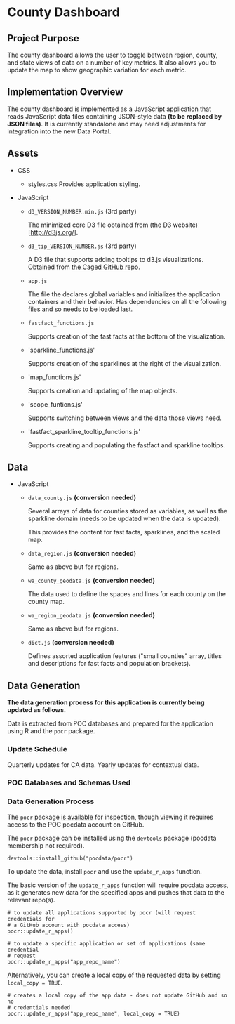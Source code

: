 # County Dashboard
## Project Purpose
The county dashboard allows the user to toggle between region, county, and state 
views of data on a number of key metrics. It also allows you to update the
map to show geographic variation for each metric.

## Implementation Overview
The county dashboard is implemented as a JavaScript application that reads
JavaScript data files containing JSON-style data **(to be replaced by JSON
files)**. It is currently standalone and may need adjustments for integration 
into the new Data Portal.

## Assets
* CSS
	* styles.css
	Provides application styling.

* JavaScript
	* `d3_VERSION_NUMBER.min.js` (3rd party)
	
		The minimized core D3 file obtained from 
		(the D3 website)[http://d3js.org/].
	
	* `d3_tip_VERSION_NUMBER.js` (3rd party)
	
		A D3 file that supports adding tooltips to d3.js visualizations. 
		Obtained from [the Caged GitHub repo](https://github.com/caged/d3-tip).
	
	* `app.js`
	
		The file the declares global variables and initializes the application
        containers and their behavior. Has dependencies on all the following
        files and so needs to be loaded last.
	
	* `fastfact_functions.js`
	
		Supports creation of the fast facts at the bottom of the visualization.
    
    * 'sparkline_functions.js'
    
        Supports creation of the sparklines at the right of the visualization.
        
    * 'map_functions.js'
    
        Supports creation and updating of the map objects.
        
    * 'scope_funtions.js'
    
        Supports switching between views and the data those views need.
        
    * 'fastfact_sparkline_tooltip_functions.js'
    
        Supports creating and populating the fastfact and sparkline tooltips.

## Data
* JavaScript
	* `data_county.js` **(conversion needed)**
	
		Several arrays of data for counties stored as variables, as well as the 
		sparkline domain (needs to be updated when the data is updated).
        
        This provides the content for fast facts, sparklines, and the 
        scaled map.
	
	* `data_region.js` **(conversion needed)**
	
		Same as above but for regions.
        
    * `wa_county_geodata.js` **(conversion needed)**
    
        The data used to define the spaces and lines for each county on the
        county map.
    
    * `wa_region_geodata.js` **(conversion needed)**
    
        Same as above but for regions.
	
	* `dict.js` **(conversion needed)**
	
		Defines assorted application features ("small counties" array, titles
		and descriptions for fast facts and population brackets).

## Data Generation
**The data generation process for this application is currently being updated as
follows.**

Data is extracted from POC databases and prepared for the application using R
and the `pocr` package.

### Update Schedule
Quarterly updates for CA data. Yearly updates for contextual data.

### POC Databases and Schemas Used

### Data Generation Process
The `pocr` package [is available](https://github.com/pocdata/pocr/tree/master/R)
for inspection, though viewing it requires access to the POC pocdata account
on GitHub.

The `pocr` package can be installed using the `devtools` package (pocdata 
membership not required).

```
devtools::install_github("pocdata/pocr")
```

To update the data, install `pocr` and use the `update_r_apps` function. 

The basic version of the `update_r_apps` function will require pocdata access, 
as it generates new data for the specified apps and pushes that data to the
relevant repo(s). 

```
# to update all applications supported by pocr (will request credentials for
# a GitHub account with pocdata access)
pocr::update_r_apps()

# to update a specific application or set of applications (same credential
# request
pocr::update_r_apps("app_repo_name")
```

Alternatively, you can create a local copy of the requested data by setting
`local_copy = TRUE`.

```
# creates a local copy of the app data - does not update GitHub and so no
# credentials needed
pocr::update_r_apps("app_repo_name", local_copy = TRUE)
```